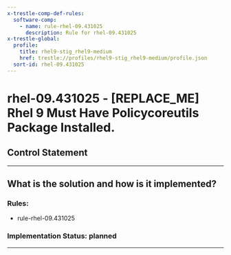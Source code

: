 ```yaml
---
x-trestle-comp-def-rules:
  software-comp:
    - name: rule-rhel-09.431025
      description: Rule for rhel-09.431025
x-trestle-global:
  profile:
    title: rhel9-stig_rhel9-medium
    href: trestle://profiles/rhel9-stig_rhel9-medium/profile.json
  sort-id: rhel-09.431025
---
```


# rhel-09.431025 - \[REPLACE_ME\] Rhel 9 Must Have Policycoreutils Package Installed.

## Control Statement

______________________________________________________________________

## What is the solution and how is it implemented?

<!-- For implementation status enter one of: implemented, partial, planned, alternative, not-applicable -->

<!-- Note that the list of rules under ### Rules: is read-only and changes will not be captured after assembly to JSON -->

<!-- Add control implementation description here for control: rhel-09.431025 -->

### Rules:

  - rule-rhel-09.431025

### Implementation Status: planned

______________________________________________________________________
